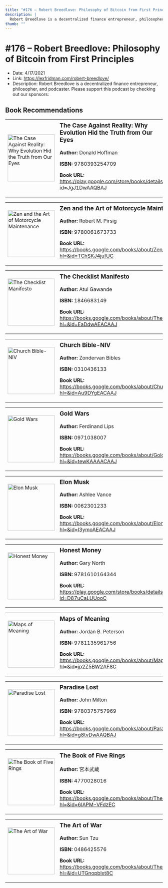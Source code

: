 ```yaml
---
title: "#176 – Robert Breedlove: Philosophy of Bitcoin from First Principles"
description: |
  Robert Breedlove is a decentralized finance entrepreneur, philosopher, and podcaster. Please support this podcast by checking out our sponsors:"
thumb: ""
---
```


# #176 – Robert Breedlove: Philosophy of Bitcoin from First Principles

  - Date: 4/17/2021
  - Link: https://lexfridman.com/robert-breedlove/
  - Description: Robert Breedlove is a decentralized finance entrepreneur, philosopher, and podcaster. Please support this podcast by checking out our sponsors:

## Book Recommendations

<table style="border: none;"><tr style="border: none;"><td style="border: none;"><img src="http://books.google.com/books/content?id=JgJ1DwAAQBAJ&printsec=frontcover&img=1&zoom=1&edge=curl&source=gbs_api" alt="The Case Against Reality: Why Evolution Hid the Truth from Our Eyes" width="150" style="vertical-align: top;"></td><td style="border: none; vertical-align: top;"><h3 style='margin-top: 5'>The Case Against Reality: Why Evolution Hid the Truth from Our Eyes</h3><p><strong>Author:</strong> Donald Hoffman</p><p><strong>ISBN:</strong> 9780393254709</p><p><strong>Book URL:</strong> <a href="https://play.google.com/store/books/details?id=JgJ1DwAAQBAJ">https://play.google.com/store/books/details?id=JgJ1DwAAQBAJ</a></p></td></tr></table>
<table style="border: none;"><tr style="border: none;"><td style="border: none;"><img src="http://books.google.com/books/content?id=TChSKJ4jufUC&printsec=frontcover&img=1&zoom=1&edge=curl&source=gbs_api" alt="Zen and the Art of Motorcycle Maintenance" width="150" style="vertical-align: top;"></td><td style="border: none; vertical-align: top;"><h3 style='margin-top: 5'>Zen and the Art of Motorcycle Maintenance</h3><p><strong>Author:</strong> Robert M. Pirsig</p><p><strong>ISBN:</strong> 9780061673733</p><p><strong>Book URL:</strong> <a href="https://books.google.com/books/about/Zen_and_the_Art_of_Motorcycle_Maintenanc.html?hl=&id=TChSKJ4jufUC">https://books.google.com/books/about/Zen_and_the_Art_of_Motorcycle_Maintenanc.html?hl=&id=TChSKJ4jufUC</a></p></td></tr></table>
<table style="border: none;"><tr style="border: none;"><td style="border: none;"><img src="http://books.google.com/books/content?id=EaDdwAEACAAJ&printsec=frontcover&img=1&zoom=1&source=gbs_api" alt="The Checklist Manifesto" width="150" style="vertical-align: top;"></td><td style="border: none; vertical-align: top;"><h3 style='margin-top: 5'>The Checklist Manifesto</h3><p><strong>Author:</strong> Atul Gawande</p><p><strong>ISBN:</strong> 1846683149</p><p><strong>Book URL:</strong> <a href="https://books.google.com/books/about/The_Checklist_Manifesto.html?hl=&id=EaDdwAEACAAJ">https://books.google.com/books/about/The_Checklist_Manifesto.html?hl=&id=EaDdwAEACAAJ</a></p></td></tr></table>
<table style="border: none;"><tr style="border: none;"><td style="border: none;"><img src="http://books.google.com/books/content?id=Au9DYgEACAAJ&printsec=frontcover&img=1&zoom=1&source=gbs_api" alt="Church Bible-NIV" width="150" style="vertical-align: top;"></td><td style="border: none; vertical-align: top;"><h3 style='margin-top: 5'>Church Bible-NIV</h3><p><strong>Author:</strong> Zondervan Bibles</p><p><strong>ISBN:</strong> 0310436133</p><p><strong>Book URL:</strong> <a href="https://books.google.com/books/about/Church_Bible_NIV.html?hl=&id=Au9DYgEACAAJ">https://books.google.com/books/about/Church_Bible_NIV.html?hl=&id=Au9DYgEACAAJ</a></p></td></tr></table>
<table style="border: none;"><tr style="border: none;"><td style="border: none;"><img src="http://books.google.com/books/content?id=tewKAAAACAAJ&printsec=frontcover&img=1&zoom=1&source=gbs_api" alt="Gold Wars" width="150" style="vertical-align: top;"></td><td style="border: none; vertical-align: top;"><h3 style='margin-top: 5'>Gold Wars</h3><p><strong>Author:</strong> Ferdinand Lips</p><p><strong>ISBN:</strong> 0971038007</p><p><strong>Book URL:</strong> <a href="https://books.google.com/books/about/Gold_Wars.html?hl=&id=tewKAAAACAAJ">https://books.google.com/books/about/Gold_Wars.html?hl=&id=tewKAAAACAAJ</a></p></td></tr></table>
<table style="border: none;"><tr style="border: none;"><td style="border: none;"><img src="http://books.google.com/books/content?id=I3ymoAEACAAJ&printsec=frontcover&img=1&zoom=1&source=gbs_api" alt="Elon Musk" width="150" style="vertical-align: top;"></td><td style="border: none; vertical-align: top;"><h3 style='margin-top: 5'>Elon Musk</h3><p><strong>Author:</strong> Ashlee Vance</p><p><strong>ISBN:</strong> 0062301233</p><p><strong>Book URL:</strong> <a href="https://books.google.com/books/about/Elon_Musk.html?hl=&id=I3ymoAEACAAJ">https://books.google.com/books/about/Elon_Musk.html?hl=&id=I3ymoAEACAAJ</a></p></td></tr></table>
<table style="border: none;"><tr style="border: none;"><td style="border: none;"><img src="http://books.google.com/books/content?id=D87uCaLUUooC&printsec=frontcover&img=1&zoom=1&edge=curl&source=gbs_api" alt="Honest Money" width="150" style="vertical-align: top;"></td><td style="border: none; vertical-align: top;"><h3 style='margin-top: 5'>Honest Money</h3><p><strong>Author:</strong> Gary North</p><p><strong>ISBN:</strong> 9781610164344</p><p><strong>Book URL:</strong> <a href="https://play.google.com/store/books/details?id=D87uCaLUUooC">https://play.google.com/store/books/details?id=D87uCaLUUooC</a></p></td></tr></table>
<table style="border: none;"><tr style="border: none;"><td style="border: none;"><img src="http://books.google.com/books/content?id=jp2Z5BW2AF8C&printsec=frontcover&img=1&zoom=1&edge=curl&source=gbs_api" alt="Maps of Meaning" width="150" style="vertical-align: top;"></td><td style="border: none; vertical-align: top;"><h3 style='margin-top: 5'>Maps of Meaning</h3><p><strong>Author:</strong> Jordan B. Peterson</p><p><strong>ISBN:</strong> 9781135961756</p><p><strong>Book URL:</strong> <a href="https://books.google.com/books/about/Maps_of_Meaning.html?hl=&id=jp2Z5BW2AF8C">https://books.google.com/books/about/Maps_of_Meaning.html?hl=&id=jp2Z5BW2AF8C</a></p></td></tr></table>
<table style="border: none;"><tr style="border: none;"><td style="border: none;"><img src="http://books.google.com/books/content?id=g8tvDwAAQBAJ&printsec=frontcover&img=1&zoom=1&edge=curl&source=gbs_api" alt="Paradise Lost" width="150" style="vertical-align: top;"></td><td style="border: none; vertical-align: top;"><h3 style='margin-top: 5'>Paradise Lost</h3><p><strong>Author:</strong> John Milton</p><p><strong>ISBN:</strong> 9780375757969</p><p><strong>Book URL:</strong> <a href="https://books.google.com/books/about/Paradise_Lost.html?hl=&id=g8tvDwAAQBAJ">https://books.google.com/books/about/Paradise_Lost.html?hl=&id=g8tvDwAAQBAJ</a></p></td></tr></table>
<table style="border: none;"><tr style="border: none;"><td style="border: none;"><img src="http://books.google.com/books/content?id=6IAPM-VFdzEC&printsec=frontcover&img=1&zoom=1&edge=curl&source=gbs_api" alt="The Book of Five Rings" width="150" style="vertical-align: top;"></td><td style="border: none; vertical-align: top;"><h3 style='margin-top: 5'>The Book of Five Rings</h3><p><strong>Author:</strong> 宮本武蔵</p><p><strong>ISBN:</strong> 4770028016</p><p><strong>Book URL:</strong> <a href="https://books.google.com/books/about/The_Book_of_Five_Rings.html?hl=&id=6IAPM-VFdzEC">https://books.google.com/books/about/The_Book_of_Five_Rings.html?hl=&id=6IAPM-VFdzEC</a></p></td></tr></table>
<table style="border: none;"><tr style="border: none;"><td style="border: none;"><img src="http://books.google.com/books/content?id=UTGnopblxt8C&printsec=frontcover&img=1&zoom=1&edge=curl&source=gbs_api" alt="The Art of War" width="150" style="vertical-align: top;"></td><td style="border: none; vertical-align: top;"><h3 style='margin-top: 5'>The Art of War</h3><p><strong>Author:</strong> Sun Tzu</p><p><strong>ISBN:</strong> 0486425576</p><p><strong>Book URL:</strong> <a href="https://books.google.com/books/about/The_Art_of_War.html?hl=&id=UTGnopblxt8C">https://books.google.com/books/about/The_Art_of_War.html?hl=&id=UTGnopblxt8C</a></p></td></tr></table>
